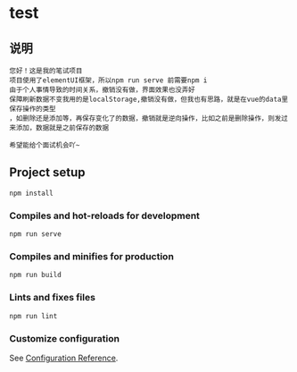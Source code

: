 # test

## 说明
```
您好！这是我的笔试项目
项目使用了elementUI框架，所以npm run serve 前需要npm i
由于个人事情导致的时间关系，撤销没有做，界面效果也没弄好
保障刷新数据不变我用的是localStorage,撤销没有做，但我也有思路，就是在vue的data里保存操作的类型
，如删除还是添加等，再保存变化了的数据，撤销就是逆向操作，比如之前是删除操作，则发过来添加，数据就是之前保存的数据

希望能给个面试机会吖~
```
## Project setup
```
npm install
```

### Compiles and hot-reloads for development
```
npm run serve
```

### Compiles and minifies for production
```
npm run build
```

### Lints and fixes files
```
npm run lint
```

### Customize configuration
See [Configuration Reference](https://cli.vuejs.org/config/).
